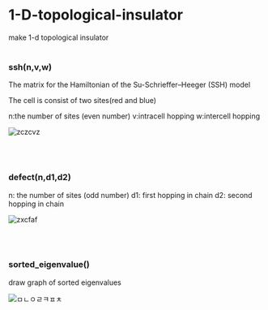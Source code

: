 # 1-D-topological-insulator
make 1-d topological insulator
</br></br>
### ssh(n,v,w)
The matrix for the Hamiltonian of the Su-Schrieffer–Heeger (SSH) model

The cell is consist of two sites(red and blue)

n:the number of sites (even number) v:intracell hopping w:intercell hopping 

![zczcvz](https://github.com/vadfq/1-D-topological-insulator/assets/138349650/3d49da0e-ae8a-4f76-8152-703bea3c39db)

</br></br>

### defect(n,d1,d2)

n: the number of sites (odd number) d1: first hopping in chain d2: second hopping in chain

![zxcfaf](https://github.com/vadfq/1-D-topological-insulator/assets/138349650/a6a48b5a-4174-4646-8146-34749d6ce17f)

</br></br>
### sorted_eigenvalue()

draw graph of sorted eigenvalues


![ㅁㄴㅇㄹㅋㅍㅊ](https://github.com/vadfq/1-D-topological-insulator/assets/138349650/cc900908-736c-47dd-9dcf-0a7391b450fc)
